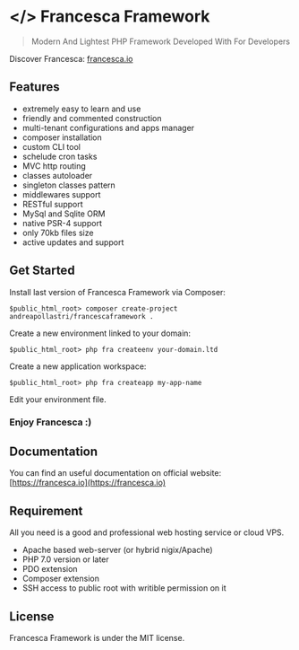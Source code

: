 # </> Francesca Framework

> Modern And Lightest PHP Framework Developed With  For Developers

Discover Francesca: [francesca.io](https://francesca.io)

## Features

* extremely easy to learn and use
* friendly and commented construction
* multi-tenant configurations and apps manager
* composer installation
* custom CLI tool
* schelude cron tasks
* MVC http routing
* classes autoloader
* singleton classes pattern
* middlewares support
* RESTful support
* MySql and Sqlite ORM
* native PSR-4 support
* only 70kb files size
* active updates and support

## Get Started

Install last version of Francesca Framework via Composer:
```
$public_html_root> composer create-project andreapollastri/francescaframework .
```

Create a new environment linked to your domain:
```
$public_html_root> php fra createenv your-domain.ltd
```

Create a new application workspace:
```
$public_html_root> php fra createapp my-app-name
```

Edit your environment file.

### Enjoy Francesca :)

## Documentation

You can find an useful documentation on official website: [https://francesca.io](https://francesca.io)

## Requirement

All you need is a good and professional web hosting service or cloud VPS.

* Apache based web-server (or hybrid nigix/Apache)
* PHP 7.0 version or later
* PDO extension
* Composer extension
* SSH access to public root with writible permission on it

## License

Francesca Framework is under the MIT license.

